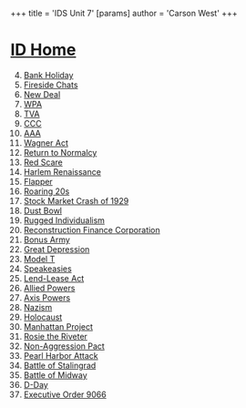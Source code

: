 +++
 title = 'IDS Unit 7'
[params]
	author = 'Carson West'
+++

# [ID Home](./../id-home/)

4. [Bank Holiday](./../bank-holiday/)
5. [Fireside Chats](./../fireside-chats/)
6. [New Deal](./../new-deal/)
7. [WPA](./../wpa/)
8. [TVA](./../tva/)
9. [CCC](./../ccc/)
10. [AAA](./../aaa/)
11. [Wagner Act](./../wagner-act/)
12. [Return to Normalcy](./../return-to-normalcy/)
13. [Red Scare](./../red-scare/)
14. [Harlem Renaissance](./../harlem-renaissance/)
15. [Flapper](./../flapper/)
16. [Roaring 20s](./../roaring-20s/)
17. [Stock Market Crash of 1929](./../stock-market-crash-of-1929/)
18. [Dust Bowl](./../dust-bowl/)
19. [Rugged Individualism](./../rugged-individualism/)
20. [Reconstruction Finance Corporation](./../reconstruction-finance-corporation/)
21. [Bonus Army](./../bonus-army/)
22. [Great Depression](./../great-depression/)
23. [Model T](./../model-t/)
24. [Speakeasies](./../speakeasies/)
25. [Lend-Lease Act](./../lend-lease-act/)
26. [Allied Powers](./../allied-powers/)
27. [Axis Powers](./../axis-powers/)
28. [Nazism](./../nazism/)
29. [Holocaust](./../holocaust/)
30. [Manhattan Project](./../manhattan-project/)
31. [Rosie the Riveter](./../rosie-the-riveter/)
32. [Non-Aggression Pact](./../non-aggression-pact/)
33. [Pearl Harbor Attack](./../pearl-harbor-attack/)
34. [Battle of Stalingrad](./../battle-of-stalingrad/)
35. [Battle of Midway](./../battle-of-midway/)
36. [D-Day](./../d-day/)
37. [Executive Order 9066](./../executive-order-9066/)